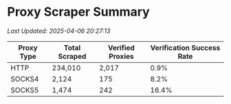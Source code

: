 # Proxy Scraper Summary

_Last Updated: 2025-04-06 20:27:13_

| Proxy Type | Total Scraped | Verified Proxies | Verification Success Rate |
|------------|--------------|------------------|--------------------------|
| HTTP | 234,010 | 2,017 | 0.9% |
| SOCKS4 | 2,124 | 175 | 8.2% |
| SOCKS5 | 1,474 | 242 | 16.4% |
